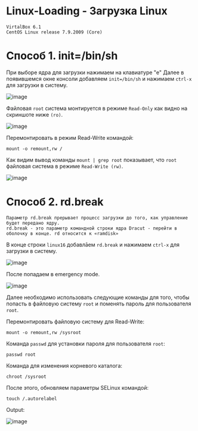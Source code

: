 # Linux-Loading - Загрузка Linux
```
VirtalBox 6.1
CentOS Linux release 7.9.2009 (Core)
```

# Способ 1. init=/bin/sh

При выборе ядра для загрузки нажимаем на клавиатуре "e"
Далее в появившемся окне консоли добавляем `init=/bin/sh` и нажимаем `сtrl-x` для загрузки в систему.

![image](https://user-images.githubusercontent.com/60498923/206419684-230c62c3-06c8-485e-8350-43ad53da5a5e.png)

Файловая `root` система монтируется в режиме `Read-Only` как видно на скриншоте ниже `(ro)`.

![image](https://user-images.githubusercontent.com/60498923/206419911-8b963f9a-e8df-4a4c-92bf-56c9f2bd3994.png)

Перемонтировать в режим Read-Write командой:

```
mount -o remount,rw /
```
Как видим вывод команды `mount | grep root` показывает, что `root` файловая система в режиме `Read-Write (rw)`.

![image](https://user-images.githubusercontent.com/60498923/206420193-e8755893-4915-4b03-b9c7-ec4239484f04.png)

# Способ 2. rd.break

```
Параметр rd.break прерывает процесс загрузки до того, как управление будет передано ядру.
rd.break - это параметр командной строки ядра Dracut - перейти в оболочку в конце. rd относится к «ramdisk»
```
В конце строки `linux16` добавлāем `rd.break` и нажимаем `сtrl-x` для загрузки в систему.

![image](https://user-images.githubusercontent.com/60498923/206420645-b3f84abf-1b92-46f1-9a4d-e8672f26efde.png)

После попадаем в emergency mode.

![image](https://user-images.githubusercontent.com/60498923/206420816-edb41e28-6830-4fa5-a2d9-50b8b2aea655.png)

Далее необходимо использовать следующие команды для того, чтобы попасть в файловую систему `root` и поменять пароль для пользователя `root`.

Перемонтировать файловую систему для Read-Write:

```
mount -o remount,rw /sysroot
```

Команда `passwd` для установки пароля для пользователя `root`:
```
passwd root
```

Команда для изменения корневого каталога:
```
chroot /sysroot
```
После этого, обновляем параметры SELinux командой:
```
touch /.autorelabel
```
Output:

![image](https://user-images.githubusercontent.com/60498923/206423322-81b173ac-7218-45d6-93da-47ea9197e901.png)

